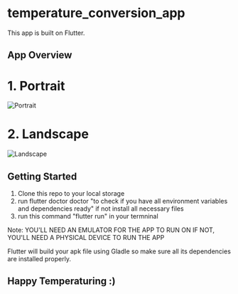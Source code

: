 # temperature_conversion_app

This app is built on Flutter.

## App Overview
# 1. Portrait
![Portrait](https://github.com/user-attachments/assets/51f4879e-4e4b-49ee-8c49-a7a8248012ea)

# 2. Landscape
![Landscape](https://github.com/user-attachments/assets/160b12b9-fba2-439f-a373-149b94f59870)

## Getting Started

1. Clone this repo to your local storage
2. run flutter doctor doctor "to check if you have all environment variables and dependencies ready" if not install all necessary files
3. run this command "flutter run" in your termninal

Note:
YOU'LL NEED AN EMULATOR FOR THE APP TO RUN ON IF NOT, YOU'LL NEED A PHYSICAL DEVICE TO RUN THE APP

Flutter will build your apk file using Gladle so make sure all its dependencies are installed properly.

## Happy Temperaturing :)
